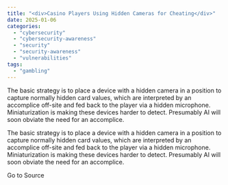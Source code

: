```yaml
---
title: "<div>Casino Players Using Hidden Cameras for Cheating</div>"
date: 2025-01-06
categories: 
  - "cybersecurity"
  - "cybersecurity-awareness"
  - "security"
  - "security-awareness"
  - "vulnerabilities"
tags: 
  - "gambling"
---
```


The basic strategy is to place a device with a hidden camera in a position to capture normally hidden card values, which are interpreted by an accomplice off-site and fed back to the player via a hidden microphone. Miniaturization is making these devices harder to detect. Presumably AI will soon obviate the need for an accomplice.

The basic strategy is to place a device with a hidden camera in a position to capture normally hidden card values, which are interpreted by an accomplice off-site and fed back to the player via a hidden microphone. Miniaturization is making these devices harder to detect. Presumably AI will soon obviate the need for an accomplice.

Go to Source
